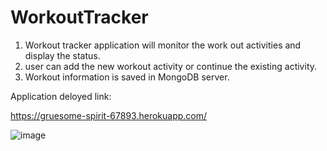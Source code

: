 # WorkoutTracker

1. Workout tracker application will monitor the work out activities and display the status.
2. user can add the new workout activity or continue the existing activity.
3. Workout information is saved in MongoDB server.

Application deloyed link:

https://gruesome-spirit-67893.herokuapp.com/

![image](https://user-images.githubusercontent.com/66193098/97796416-f3a7b780-1bce-11eb-99cd-b43299baa426.png)
